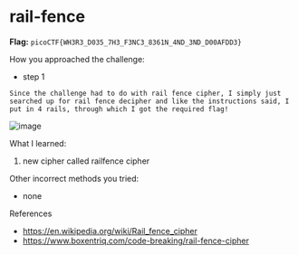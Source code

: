 # rail-fence

**Flag:** `picoCTF{WH3R3_D035_7H3_F3NC3_8361N_4ND_3ND_D00AFDD3}`

How you approached the challenge:

- step 1

```
Since the challenge had to do with rail fence cipher, I simply just searched up for rail fence decipher and like the instructions said, I put in 4 rails, through which I got the required flag!
```

![image](https://github.com/user-attachments/assets/114dbf66-3e90-490e-a27f-1605f26cc1e1)

What I learned:

1. new cipher called railfence cipher

Other incorrect methods you tried:

- none

References

- https://en.wikipedia.org/wiki/Rail_fence_cipher
- https://www.boxentriq.com/code-breaking/rail-fence-cipher
